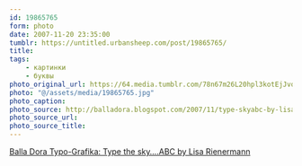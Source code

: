 ```yaml
---
id: 19865765
form: photo
date: 2007-11-20 23:35:00
tumblr: https://untitled.urbansheep.com/post/19865765/
title:
tags:
    - картинки
    - буквы
photo_original_url: https://64.media.tumblr.com/78n67m26L20hpl3kotEjJvqu_1280.jpg
photo: "@/assets/media/19865765.jpg"
photo_caption:
photo_source: http://balladora.blogspot.com/2007/11/type-skyabc-by-lisa-rienermann.html
photo_source_url:
photo_source_title:
---
```


<p><a href="http://balladora.blogspot.com/2007/11/type-skyabc-by-lisa-rienermann.html">Balla Dora Typo-Grafika: Type the sky….ABC by Lisa Rienermann</a></p>
